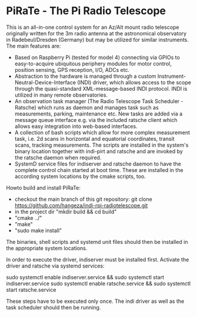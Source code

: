 # PiRaTe - The Pi Radio Telescope

This is an all-in-one control system for an Az/Alt mount radio telescope originally written for the 3m radio antenna at the astronomical observatory in Radebeul/Dresden (Germany) but may be utilized for similar instruments. 
The main features are:
- Based on Raspberry Pi (tested for model 4) connecting via GPIOs to easy-to-acquire ubiquitous periphery modules for motor control, position sensing, GPS reception, I/O, ADCs etc.
- Abstraction to the hardware is managed through a custom Instrument-Neutral-Device-Interface (INDI) driver, which allows access to the scope through the quasi-standard XML-message-based INDI protocol. INDI is utilized in many remote observatories.
- An observation task manager (The Radio Telescope Task Scheduler - Ratsche) which runs as daemon and manages task such as measurements, parking, maintenance etc. New tasks are added via a message queue interface e.g. via the included ratsche client which allows easy integration into web-based interfaces.
- A collection of bash scripts which allow for more complex measurement task, i.e. 2d scans in horizontal and equatorial coordinates, transit scans, tracking measurements. The scripts are installed in the system's binary location together with indi-pirt and ratsche and are invoked by the ratsche daemon when required.
- SystemD service files for indiserver and ratsche daemon to have the complete control chain started at boot time. These are installed in the according system locations by the cmake scripts, too.

Howto build and install PiRaTe:
- checkout the main branch of this git repository: git clone https://github.com/hangeza/indi-rpi-radiotelescope.git
- in the project dir "mkdir build && cd build"
- "cmake ../"
- "make"
- "sudo make install"

The binaries, shell scripts and systemd unit files should then be installed in the appropriate system locations.

In order to execute the driver, indiserver must be installed first. Activate the driver and ratsche via systemd services:

sudo systemctl enable indiserver.service && sudo systemctl start indiserver.service
sudo systemctl enable ratsche.service && sudo systemctl start ratsche.service

These steps have to be executed only once. The indi driver as well as the task scheduler should then be running.

